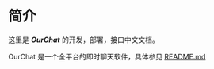 # 简介

这里是 **_OurChat_** 的开发，部署，接口中文文档。

OurChat 是一个全平台的即时聊天软件，具体参见 [README.md](https://github.com/SkyUOI/OurChat/blob/main/README-zh.md)
